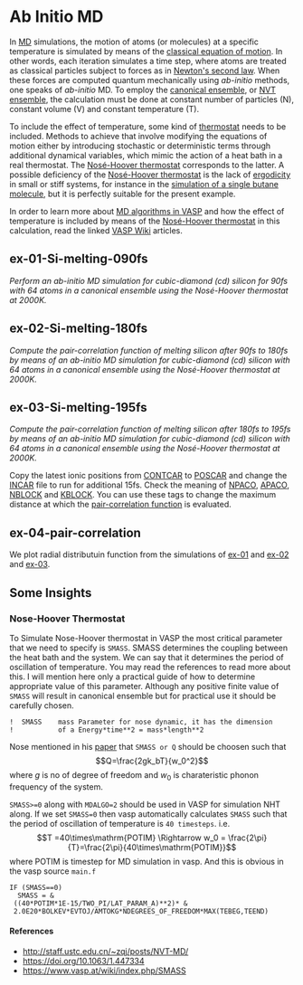 # **Ab Initio MD**

In [MD](https://en.wikipedia.org/wiki/Molecular_dynamics) simulations, the motion of atoms (or molecules) at a specific temperature is simulated by means of the [classical equation of motion](https://en.wikipedia.org/wiki/Lagrangian_mechanics). In other words, each iteration simulates a time step, where atoms are treated as classical particles subject to forces as in [Newton's second law](https://en.wikipedia.org/wiki/Newton%27s_laws_of_motion). When these forces are computed quantum mechanically using *ab-initio* methods, one speaks of *ab-initio* MD. To employ the [canonical ensemble](https://en.wikipedia.org/wiki/Canonical_ensemble), or [NVT ensemble](https://en.wikipedia.org/wiki/Canonical_ensemble), the calculation must be done at constant number of particles (N), constant volume (V) and constant temperature (T).

To include the effect of temperature, some kind of [thermostat](https://www.vasp.at/wiki/index.php/Category:Thermostats) needs to be included. Methods to achieve that involve modifying the equations of motion either by introducing stochastic or deterministic terms through additional dynamical variables, which mimic the action of a heat bath in a real thermostat. The [Nosé-Hoover thermostat](https://www.vasp.at/wiki/index.php/Nose-Hoover_thermostat) corresponds to the latter. A possible deficiency of the [Nosé-Hoover thermostat](https://www.vasp.at/wiki/index.php/Nose-Hoover_thermostat) is the lack of [ergodicity](https://en.wikipedia.org/wiki/Ergodicity) in small or stiff systems, for instance in the [simulation of a single butane molecule](https://doi.org/10.1021/jp013689i), but it is perfectly suitable for the present example. 

In order to learn more about [MD algorithms in VASP](https://www.vasp.at/wiki/index.php/MDALGO) and how the effect of temperature is included by means of the [Nosé-Hoover thermostat](https://www.vasp.at/wiki/index.php/Nose-Hoover_thermostat) in this calculation, read the linked [VASP Wiki](https://www.vasp.at/wiki/index.php) articles.

## **ex-01-Si-melting-090fs**

*Perform an ab-initio MD simulation for cubic-diamond (cd) silicon for 90fs with 64 atoms in a canonical ensemble using the Nosé-Hoover thermostat at 2000K.*

## **ex-02-Si-melting-180fs**

*Compute the pair-correlation function of melting silicon after 90fs to 180fs by means of an ab-initio MD simulation for cubic-diamond (cd) silicon with 64 atoms in a canonical ensemble using the Nosé-Hoover thermostat at 2000K.*

## **ex-03-Si-melting-195fs**

*Compute the pair-correlation function of melting silicon after 180fs to 195fs by means of an ab-initio MD simulation for cubic-diamond (cd) silicon with 64 atoms in a canonical ensemble using the Nosé-Hoover thermostat at 2000K.*

Copy the latest ionic positions from [CONTCAR](https://www.vasp.at/wiki/index.php/CONTCAR) to [POSCAR](https://www.vasp.at/wiki/index.php/POSCAR) and change the [INCAR](https://www.vasp.at/wiki/index.php/INCAR) file to run for additional 15fs. Check the meaning of [NPACO](https://www.vasp.at/wiki/index.php/NPACO), [APACO](https://www.vasp.at/wiki/index.php/APACO), [NBLOCK](https://www.vasp.at/wiki/index.php/NBLOCK) and [KBLOCK](https://www.vasp.at/wiki/index.php/KBLOCK). You can use these tags to change the maximum distance at which the [pair-correlation function](https://en.wikipedia.org/wiki/Radial_distribution_function) is evaluated.

## **ex-04-pair-correlation**

We plot radial distributuin function from the simulations of [ex-01](./ex-01-Si-melting-090fs/) and [ex-02](./ex-02-Si-melting-180fs/) and [ex-03](./ex-02-Si-melting-195fs/). 


## Some Insights

### Nose-Hoover Thermostat

To Simulate Nose-Hoover thermostat in VASP the most critical parameter that we need to specify is `SMASS`. 
SMASS determines the coupling between the heat bath and the system. We can say that it determines the
period of oscillation of temperature. You may read the references to read more about this. I will mention 
here only a practical guide of how to determine appropriate value of this parameter. Although any positive 
finite value of `SMASS` will result in canonical ensemble but for practical use it should be carefully chosen.
```
!  SMASS    mass Parameter for nose dynamic, it has the dimension
!           of a Energy*time**2 = mass*length**2
```

Nose mentioned in his [paper](https://doi.org/10.1063/1.447334) that `SMASS or Q` should be choosen such that 
$$Q=\frac{2gk_bT}{w_0^2}$$
where $g$ is no of degree of freedom and $w_0$ is charateristic phonon frequency of the system.

`SMASS>=0` along with `MDALGO=2` should be used in VASP for simulation NHT along. If we set `SMASS=0` then vasp automatically calculates `SMASS` such that the period of oscillation of temperature is `40 timesteps`. i.e.
$$T =40\times\mathrm{POTIM} \Rightarrow w_0 = \frac{2\pi}{T}=\frac{2\pi}{40\times\mathrm{POTIM}}$$
where $\mathrm{POTIM}$ is timestep for MD simulation in vasp. And this is obvious in the vasp source `main.f` 

```FORTRAN
IF (SMASS==0)  
  SMASS = &
 ((40*POTIM*1E-15/TWO_PI/LAT_PARAM_A)**2)* &
 2.0E20*BOLKEV*EVTOJ/AMTOKG*NDEGREES_OF_FREEDOM*MAX(TEBEG,TEEND)
```
#### References
* http://staff.ustc.edu.cn/~zqj/posts/NVT-MD/
* https://doi.org/10.1063/1.447334
* https://www.vasp.at/wiki/index.php/SMASS
